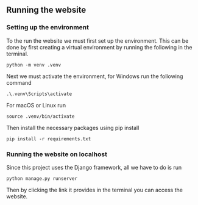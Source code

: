 ## Running the website

### Setting up the environment

To the run the website we must first set up the environment. This can be done by first creating a virtual environment by running the following in the terminal.
```
python -m venv .venv
```
Next we must activate the environment, for Windows run the following command
```
.\.venv\Scripts\activate
```
For macOS or Linux run
```
source .venv/bin/activate
```
Then install the necessary packages using pip install
```
pip install -r requirements.txt
```
### Running the website on localhost

Since this project uses the Django framework, all we have to do is run 
```
python manage.py runserver
```

Then by clicking the link it provides in the terminal you can access the website.
